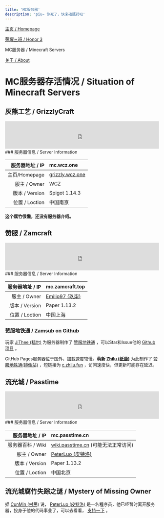 ```yaml
---
title: 'MC服务器'
description: 'piu~ 你死了，快来磕瓶药吧'
---
```


[主页 / Homepage](http://zhilu.fun)

[荣耀三班 / Honor 3](http://zhilu.fun/honor3)

MC服务器 / Minecraft Servers

[关于 / About](http://zhilu.fun/about)

# MC服务器存活情况 / Situation of Minecraft Servers

## 灰熊工艺 / GrizzlyCraft

<iframe style="width:728px;height:90px;max-width:100%;border:none;display:block;margin:auto" src="https://namemc.com/server/mc.wcz.one/embed" width="728" height="90"></iframe>
### 服务器信息 / Server Information

| 服务器地址 / IP | mc.wcz.one                                    |
| --------------: | :-------------------------------------------- |
|   主页/Homepage | [grizzly.wcz.one](http://grizzly.wcz.one)     |
|    服主 / Owner | [WCZ](https://zh-cn.namemc.com/profile/WCZ.1) |
|  版本 / Version | Spigot 1.14.3                                 |
|  位置 / Loction | 中国南京                                      |

#### 这个腐竹很懒，还没有服务器介绍。

##  赞服 / Zamcraft

<iframe style="width:728px;height:90px;max-width:100%;border:none;display:block;margin:auto" src="https://namemc.com/server/mc.zamcraft.top/embed" width="728" height="90"></iframe>
### 服务器信息 / Server Information

| 服务器地址 / IP | mc.zamcraft.top                                              |
| --------------: | :----------------------------------------------------------- |
|    服主 / Owner | [Emilio97 (玖柒)](https://zh-cn.namemc.com/profile/Emilio97.2) |
|  版本 / Version | Paper 1.13.2                                                 |
|  位置 / Loction | 中国上海                                                     |

### 赞服地铁通 / Zamsub on Github
玩家 [JiThee (嵇尔)](https://zh-cn.namemc.com/profile/JiThee.1) 为服务器制作了 [赞服地铁通](http://zamsub.JiThee.name) ，可以Star和Issue他的 [Github项目](https://github.com/JiYouMCC/zamsub) 。

GitHub Pages服务器位于国外，加载速度较慢。**萌新 [Zhilu (纸鹿)](https://zh-cn.namemc.com/profile/Zhilu.2)** 为此制作了 [赞服地铁通(镜像站)](http://l33z22l11.gitee.io/zamsub/) ，短链接为 [c.zhilu.fun](http://c.zhilu.fun) ，访问速度快，但更新可能存在延迟。

## 流光城 / Passtime

<iframe style="width:728px;height:90px;max-width:100%;border:none;display:block;margin:auto" src="https://namemc.com/server/mc.passtime.cn/embed" width="728" height="90"></iframe>
### 服务器信息 / Server Information

|   服务器地址 / IP | mc.passtime.cn                                               |
| ----------------: | :----------------------------------------------------------- |
| 服务器百科 / Wiki | [wiki.passtime.cn](http://wiki.passtime.cn) (可能无法正常访问) |
|      服主 / Owner | [PeterLuo (皮特洛)](https://zh-cn.namemc.com/profile/PeterLuo.2) |
|    版本 / Version | Paper 1.13.2                                                 |
|    位置 / Loction | 中国北京                                                     |

## 流光城腐竹失踪之谜 / Mystery of Missing Owner

据 [CunMin (村民)](https://zh-cn.namemc.com/profile/CunMin.1) 说， [PeterLuo (皮特洛)](https://zh-cn.namemc.com/profile/PeterLuo.1) 是一名程序员，他已经暂时离开服务器，投身于他的代码事业了，可以去看看， [支持一下](http://passtime.cn) 。